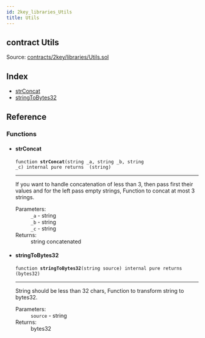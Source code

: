 ```yaml
---
id: 2key_libraries_Utils
title: Utils
---
```


<div class="contract-doc"><div class="contract"><h2 class="contract-header"><span class="contract-kind">contract</span> Utils</h2><div class="source">Source: <a href="https://github.com/2keynet/web3-alpha/blob/v0.0.3/contracts/2key/libraries/Utils.sol" target="_blank">contracts/2key/libraries/Utils.sol</a></div></div><div class="index"><h2>Index</h2><ul><li><a href="2key_libraries_Utils.html#strConcat">strConcat</a></li><li><a href="2key_libraries_Utils.html#stringToBytes32">stringToBytes32</a></li></ul></div><div class="reference"><h2>Reference</h2><div class="functions"><h3>Functions</h3><ul><li><div class="item function"><span id="strConcat" class="anchor-marker"></span><h4 class="name">strConcat</h4><div class="body"><code class="signature">function <strong>strConcat</strong><span>(string _a, string _b, string _c) </span><span>internal </span><span>pure </span><span>returns  (string) </span></code><hr/><div class="description"><p>If you want to handle concatenation of less than 3, then pass first their values and for the left pass empty strings, Function to concat at most 3 strings.</p></div><dl><dt><span class="label-parameters">Parameters:</span></dt><dd><div><code>_a</code> - string</div><div><code>_b</code> - string</div><div><code>_c</code> - string</div></dd><dt><span class="label-return">Returns:</span></dt><dd>string concatenated</dd></dl></div></div></li><li><div class="item function"><span id="stringToBytes32" class="anchor-marker"></span><h4 class="name">stringToBytes32</h4><div class="body"><code class="signature">function <strong>stringToBytes32</strong><span>(string source) </span><span>internal </span><span>pure </span><span>returns  (bytes32) </span></code><hr/><div class="description"><p>String should be less than 32 chars, Function to transform string to bytes32.</p></div><dl><dt><span class="label-parameters">Parameters:</span></dt><dd><div><code>source</code> - string</div></dd><dt><span class="label-return">Returns:</span></dt><dd>bytes32</dd></dl></div></div></li></ul></div></div></div>
